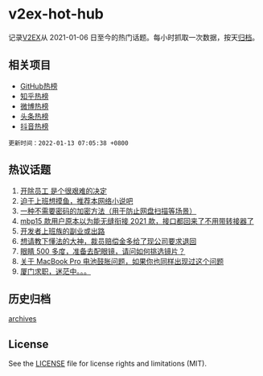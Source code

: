 # v2ex-hot-hub

 记录[V2EX](https://www.v2ex.com/)从 2021-01-06 日至今的热门话题。每小时抓取一次数据，按天[归档](archives)。
 
 ## 相关项目

- [GitHub热榜](https://github.com/snaildev/github-hot-hub)
- [知乎热榜](https://github.com/snaildev/zhihu-hot-hub)
- [微博热榜](https://github.com/snaildev/weibo-hot-hub)
- [头条热榜](https://github.com/snaildev/toutiao-hot-hub)
- [抖音热榜](https://github.com/snaildev/douyin-hot-hub)


 `更新时间：2022-01-13 07:05:38 +0800`

## 热议话题

1. [开除员工 是个很艰难的决定](https://www.v2ex.com/t/827766)
1. [迫于上班想摸鱼，推荐本网络小说吧](https://www.v2ex.com/t/827733)
1. [一种不需要密码的加密方法（用于防止网盘扫描等场景）](https://www.v2ex.com/t/827768)
1. [mbp15 款用户原本以为能无缝衔接 2021 款，接口都回来了不用带转接器了](https://www.v2ex.com/t/827770)
1. [开发者上班族的副业或出路](https://www.v2ex.com/t/827727)
1. [想请教下懂法的大神，裁员赔偿金多给了现公司要求退回](https://www.v2ex.com/t/827761)
1. [眼睛 500 多度，准备去配眼镜，请问如何挑选镜片？](https://www.v2ex.com/t/827754)
1. [关于 MacBook Pro 电池鼓胀问题，如果你也同样出现过这个问题](https://www.v2ex.com/t/827801)
1. [厦门求职，迷茫中。。。](https://www.v2ex.com/t/827751)

## 历史归档

[archives](archives)

## License

See the [LICENSE](LICENSE) file for license rights and limitations (MIT).
